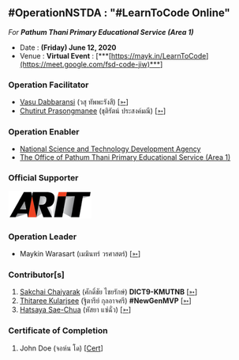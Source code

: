 ## #OperationNSTDA : "#LearnToCode Online" 
*For* ***Pathum Thani Primary Educational Service (Area 1)***

+ Date : **(Friday) June 12, 2020**
+ Venue : **Virtual Event** : [***[https://mayk.in/LearnToCode](https://meet.google.com/fsd-code-jiw)***]

### Operation Facilitator
+ [Vasu Dabbaransi](/OperationNSTDA/VXOpNSTDA-20200612-Vasu-Dabbaransi.pdf) (วสุ ทัพพะรังสี) [[➳](https://web.facebook.com/news.daisy)]
+ [Chutirut Prasongmanee](/OperationNSTDA/VXOpNSTDA-20200612-Chutirut-Prasongmanee.pdf) (ชุติรัตน์ ประสงค์มณี) [[➳](https://www.facebook.com/chutirut.prasongmanee.7)]

### Operation Enabler
+ [National Science and Technology Development Agency](http://nstda.or.th)
+ [The Office of Pathum Thani Primary Educational Service (Area 1)](http://www.pathum1.go.th)

### Official Supporter
[![](/OperationNSTDA/pics/ARIT-logo.png "ARIT Co., Ltd.")](https://www.arit.co.th/)

### Operation Leader
+ Maykin Warasart (เมฆินทร์ วรศาสตร์) [[➳](http://mk.in.th)]

### Contributor[s]
1. [Sakchai Chaiyarak](/OperationNSTDA/VXOpNSTDA-20200612-Sakchai-Chaiyarak.pdf) (ศักดิ์ชัย ไชยรักษ์) **DICT9-KMUTNB** [[➳](https://www.facebook.com/chaiyaraks)]
1. [Thitaree Kularjsee](/OperationNSTDA/VXOpNSTDA-20200612-Thitaree-Kularjsee.pdf) (ฐิตารีย์ กุลอาจศรี) **#NewGenMVP** [[➳](https://www.facebook.com/yaipanggogii)]
1. [Hatsaya Sae-Chua](/OperationNSTDA/VXOpNSTDA-20200612-Hatsaya-Sae-Chua.pdf) (หัสยา แซ่ฉั่ว) [[➳](https://www.facebook.com/Note.Hatsaya)]

### Certificate of Completion
1. John Doe (จอห์น โด) [[Cert](OperationNSTDA/attendance/VXOpNSTDA-20200612-John-Doe.pdf)]
